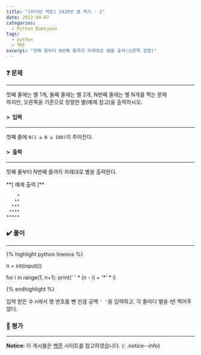 ```yaml
---
title: "[파이썬 백준] 2439번 별 찍기 - 2"
date: 2022-04-07
categories:
  - Python Baekjoon
tags:
  - python
  - 백준
excerpt: "첫째 줄부터 N번째 줄까지 차례대로 별을 출력(오른쪽 정렬)"
---
```


### ❓ 문제

---

첫째 줄에는 별 1개, 둘째 줄에는 별 2개, N번째 줄에는 별 N개를 찍는 문제<br>
하지만, 오른쪽을 기준으로 정렬한 별(예제 참고)을 출력하시오.<br>


#### > &nbsp;입력

---

첫째 줄에 `N(1 ≤ N ≤ 100)`이 주어진다.<br>


#### > &nbsp;출력

---

첫째 줄부터 N번째 줄까지 차례대로 별을 출력한다.<br>

<div class="notice" markdown="1">
**[ 예제 출력 ]**

`    *`<br>
`   **`<br>
`  ***`<br>
` ****`<br>
`*****`
</div>


### ✔️ 풀이

---

{% highlight python linenos %}

n = int(input())

for i in range(1, n+1):
    print(' ' * (n - i) + '*' * i)

{% endhighlight %}

입력 받은 수 n에서 행 번호를 뺀 만큼 공백 `' '`을 입력하고, 각 줄마다 별을 i번 찍어주었다.

### 💬 평가

---



**Notice:** 이 게시물은 [백준](https://www.acmicpc.net/problem/2438) 사이트를 참고하였습니다.
{: .notice--info}
